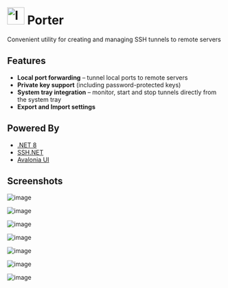 

# <img width="40" height="40" alt="logo-main" src="https://github.com/user-attachments/assets/28174d89-f4db-4c2c-b3e3-3d8dbc5cd2ca" /> Porter

Convenient utility for creating and managing SSH tunnels to remote servers

## Features

- **Local port forwarding** – tunnel local ports to remote servers
- **Private key support** (including password-protected keys)
- **System tray integration** – monitor, start and stop tunnels directly from the system tray
- **Export and Import settings**

## Powered By
- [.NET 8](https://dotnet.microsoft.com/)
- [SSH.NET](https://github.com/sshnet/SSH.NET)
- [Avalonia UI](https://avaloniaui.net/)

## Screenshots

![image](https://github.com/user-attachments/assets/d6c74e2b-97c7-4675-8045-78c6dcfa90eb)

![image](https://github.com/user-attachments/assets/16d4d6fc-a256-46d0-ba51-7aa0de337248)

![image](https://github.com/user-attachments/assets/4ca2da25-1981-4301-a0ae-fe98eef8fc1d)

![image](https://github.com/user-attachments/assets/ced393b2-6fa1-4329-8c48-82c3930f82dd)

![image](https://github.com/user-attachments/assets/22de6362-f2f2-43a6-9e74-44ac85df1bb9)

![image](https://github.com/user-attachments/assets/9a619aa6-885f-47ce-b2c1-c00a59187042)

![image](https://github.com/user-attachments/assets/c289558e-e908-47d1-9cb6-18c6ed11678e)
